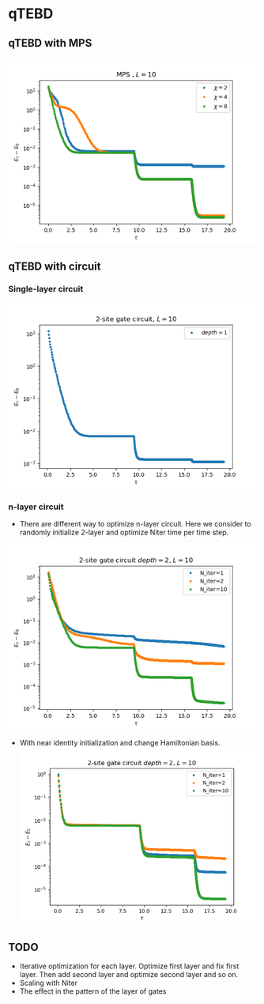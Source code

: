 # qTEBD

## qTEBD with MPS
 
![](figure/finite_L10.png)

## qTEBD with circuit

### Single-layer circuit
![](figure/circuit_L10_depth1.png)

### n-layer circuit

* There are different way to optimize n-layer circuit. Here we consider to randomly initialize 2-layer and optimize Niter time per time step.
 
![](figure/circuit_L10_depth2.png)


* With near identity initialization and change Hamiltonian basis.
![](figure/sinit_circuit_L10_depth2.png)


## TODO
* Iterative optimization for each layer. Optimize first layer and fix first layer. Then add second layer and optimize second layer and so on.
* Scaling with Niter
* The effect in the pattern of the layer of gates


